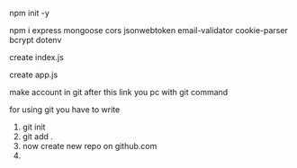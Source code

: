 npm init -y

npm i express mongoose cors jsonwebtoken email-validator cookie-parser bcrypt dotenv

create index.js

create app.js

make account in git
after this link you pc with git command


for using git you have to write
1.  git init
2.  git add .
3.  now create new repo on github.com
4.  

